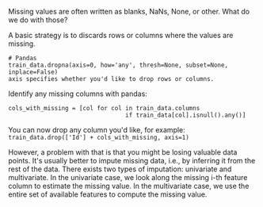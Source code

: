 Missing values are often written as blanks, NaNs, None, or other. What do we do with those?

A basic strategy is to discards rows or columns where the values are missing. 
```
# Pandas
train_data.dropna(axis=0, how='any', thresh=None, subset=None, inplace=False)
axis specifies whether you'd like to drop rows or columns. 
```

Identify any missing columns with pandas:
```
cols_with_missing = [col for col in train_data.columns 
                                 if train_data[col].isnull().any()] 
```
You can now drop any column you'd like, for example:  `train_data.drop(['Id'] + cols_with_missing, axis=1)`

However, a problem with that is that you might be losing valuable data points. It's usually better to impute missing data, i.e., by inferring it from the rest of the data. There exists two types of imputation: univariate and multivariate. In the univariate case, we look along the missing i-th feature column to estimate the missing value. In the multivariate case, we use the entire set of available features to compute the missing value. 
